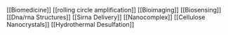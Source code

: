 [[Biomedicine]]
[[rolling circle amplification]]
[[Bioimaging]]
[[Biosensing]]
[[Dna/rna Structures]]
[[Sirna Delivery]]
[[Nanocomplex]]
[[Cellulose Nanocrystals]]
[[Hydrothermal Desulfation]]
